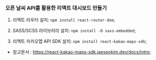 ### 오픈 날씨 API를 활용한 리액트 대시보드 만들기

1. 리액트 라우터 설치: `npm install react-router-dom`;

2. SASS/SCSS 라이브러리 설치: `npm install -D sass-embedded`;

3. 리액트 카카오맵 API SDK 설치: `npm install react-kakao-maps-sdk`;

- 참고문서 : https://react-kakao-maps-sdk.jaeseokim.dev/docs/intro;
